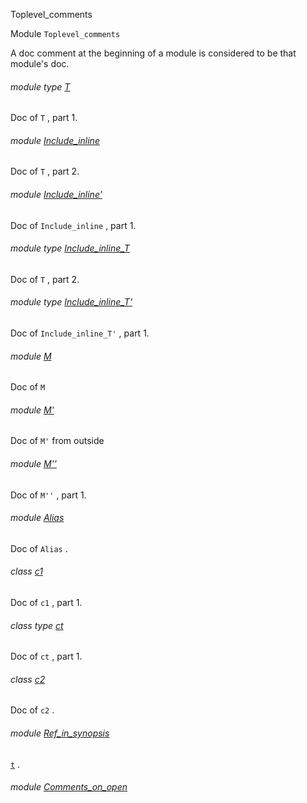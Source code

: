 Toplevel_comments

Module `Toplevel_comments`

A doc comment at the beginning of a module is considered to be that module's doc.

<a id="module-type-T"></a>

###### module type [T](Toplevel_comments.module-type-T.md)

Doc of `T` , part 1.

<a id="module-Include_inline"></a>

###### module [Include_inline](Toplevel_comments.Include_inline.md)

Doc of `T` , part 2.

<a id="module-Include_inline'"></a>

###### module [Include_inline'](Toplevel_comments.Include_inline'.md)

Doc of `Include_inline` , part 1.

<a id="module-type-Include_inline_T"></a>

###### module type [Include_inline_T](Toplevel_comments.module-type-Include_inline_T.md)

Doc of `T` , part 2.

<a id="module-type-Include_inline_T'"></a>

###### module type [Include_inline_T'](Toplevel_comments.module-type-Include_inline_T'.md)

Doc of `Include_inline_T'` , part 1.

<a id="module-M"></a>

###### module [M](Toplevel_comments.M.md)

Doc of `M`

<a id="module-M'"></a>

###### module [M'](Toplevel_comments.M'.md)

Doc of `M'` from outside

<a id="module-M''"></a>

###### module [M''](Toplevel_comments.M''.md)

Doc of `M''` , part 1.

<a id="module-Alias"></a>

###### module [Alias](Toplevel_comments.Alias.md)

Doc of `Alias` .

<a id="class-c1"></a>

###### class [c1](Toplevel_comments.c1.md)

Doc of `c1` , part 1.

<a id="class-type-ct"></a>

###### class type [ct](Toplevel_comments.class-type-ct.md)

Doc of `ct` , part 1.

<a id="class-c2"></a>

###### class [c2](Toplevel_comments.c2.md)

Doc of `c2` .

<a id="module-Ref_in_synopsis"></a>

###### module [Ref_in_synopsis](Toplevel_comments.Ref_in_synopsis.md)

[`t`](Toplevel_comments.Ref_in_synopsis.md#type-t) .

<a id="module-Comments_on_open"></a>

###### module [Comments_on_open](Toplevel_comments.Comments_on_open.md)